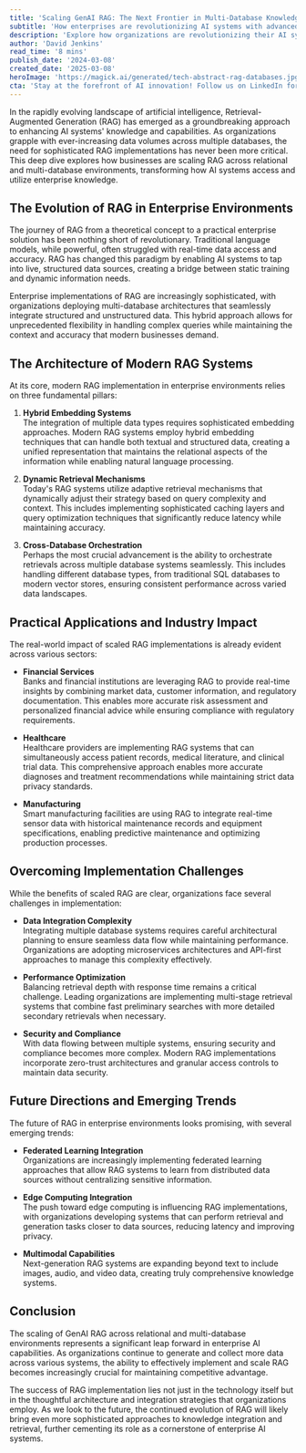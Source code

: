 ```yaml
---
title: 'Scaling GenAI RAG: The Next Frontier in Multi-Database Knowledge Integration'
subtitle: 'How enterprises are revolutionizing AI systems with advanced RAG implementations'
description: 'Explore how organizations are revolutionizing their AI systems through advanced Retrieval-Augmented Generation (RAG) implementations across multiple databases. This comprehensive analysis covers the evolution of enterprise RAG, modern architecture principles, real-world applications, and emerging trends shaping the future of AI-powered knowledge integration.'
author: 'David Jenkins'
read_time: '8 mins'
publish_date: '2024-03-08'
created_date: '2025-03-08'
heroImage: 'https://magick.ai/generated/tech-abstract-rag-databases.jpg'
cta: 'Stay at the forefront of AI innovation! Follow us on LinkedIn for daily insights on emerging technologies like RAG and enterprise AI solutions that are reshaping the future of business.'
---
```


In the rapidly evolving landscape of artificial intelligence, Retrieval-Augmented Generation (RAG) has emerged as a groundbreaking approach to enhancing AI systems' knowledge and capabilities. As organizations grapple with ever-increasing data volumes across multiple databases, the need for sophisticated RAG implementations has never been more critical. This deep dive explores how businesses are scaling RAG across relational and multi-database environments, transforming how AI systems access and utilize enterprise knowledge.

## The Evolution of RAG in Enterprise Environments

The journey of RAG from a theoretical concept to a practical enterprise solution has been nothing short of revolutionary. Traditional language models, while powerful, often struggled with real-time data access and accuracy. RAG has changed this paradigm by enabling AI systems to tap into live, structured data sources, creating a bridge between static training and dynamic information needs.

Enterprise implementations of RAG are increasingly sophisticated, with organizations deploying multi-database architectures that seamlessly integrate structured and unstructured data. This hybrid approach allows for unprecedented flexibility in handling complex queries while maintaining the context and accuracy that modern businesses demand.

## The Architecture of Modern RAG Systems

At its core, modern RAG implementation in enterprise environments relies on three fundamental pillars:

1. **Hybrid Embedding Systems**  
   The integration of multiple data types requires sophisticated embedding approaches. Modern RAG systems employ hybrid embedding techniques that can handle both textual and structured data, creating a unified representation that maintains the relational aspects of the information while enabling natural language processing.

2. **Dynamic Retrieval Mechanisms**  
   Today's RAG systems utilize adaptive retrieval mechanisms that dynamically adjust their strategy based on query complexity and context. This includes implementing sophisticated caching layers and query optimization techniques that significantly reduce latency while maintaining accuracy.

3. **Cross-Database Orchestration**  
   Perhaps the most crucial advancement is the ability to orchestrate retrievals across multiple database systems seamlessly. This includes handling different database types, from traditional SQL databases to modern vector stores, ensuring consistent performance across varied data landscapes.

## Practical Applications and Industry Impact

The real-world impact of scaled RAG implementations is already evident across various sectors:

- **Financial Services**  
  Banks and financial institutions are leveraging RAG to provide real-time insights by combining market data, customer information, and regulatory documentation. This enables more accurate risk assessment and personalized financial advice while ensuring compliance with regulatory requirements.

- **Healthcare**  
  Healthcare providers are implementing RAG systems that can simultaneously access patient records, medical literature, and clinical trial data. This comprehensive approach enables more accurate diagnoses and treatment recommendations while maintaining strict data privacy standards.

- **Manufacturing**  
  Smart manufacturing facilities are using RAG to integrate real-time sensor data with historical maintenance records and equipment specifications, enabling predictive maintenance and optimizing production processes.

## Overcoming Implementation Challenges

While the benefits of scaled RAG are clear, organizations face several challenges in implementation:

- **Data Integration Complexity**  
  Integrating multiple database systems requires careful architectural planning to ensure seamless data flow while maintaining performance. Organizations are adopting microservices architectures and API-first approaches to manage this complexity effectively.

- **Performance Optimization**  
  Balancing retrieval depth with response time remains a critical challenge. Leading organizations are implementing multi-stage retrieval systems that combine fast preliminary searches with more detailed secondary retrievals when necessary.

- **Security and Compliance**  
  With data flowing between multiple systems, ensuring security and compliance becomes more complex. Modern RAG implementations incorporate zero-trust architectures and granular access controls to maintain data security.

## Future Directions and Emerging Trends

The future of RAG in enterprise environments looks promising, with several emerging trends:

- **Federated Learning Integration**  
  Organizations are increasingly implementing federated learning approaches that allow RAG systems to learn from distributed data sources without centralizing sensitive information.

- **Edge Computing Integration**  
  The push toward edge computing is influencing RAG implementations, with organizations developing systems that can perform retrieval and generation tasks closer to data sources, reducing latency and improving privacy.

- **Multimodal Capabilities**  
  Next-generation RAG systems are expanding beyond text to include images, audio, and video data, creating truly comprehensive knowledge systems.

## Conclusion

The scaling of GenAI RAG across relational and multi-database environments represents a significant leap forward in enterprise AI capabilities. As organizations continue to generate and collect more data across various systems, the ability to effectively implement and scale RAG becomes increasingly crucial for maintaining competitive advantage.

The success of RAG implementation lies not just in the technology itself but in the thoughtful architecture and integration strategies that organizations employ. As we look to the future, the continued evolution of RAG will likely bring even more sophisticated approaches to knowledge integration and retrieval, further cementing its role as a cornerstone of enterprise AI systems.